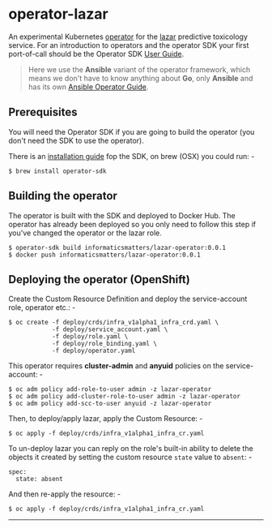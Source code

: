 # operator-lazar
An experimental Kubernetes [operator] for the [lazar] predictive toxicology
service. For an introduction to operators and the operator SDK your first
port-of-call should be the Operator SDK [User Guide].

>   Here we use the **Ansible** variant of the operator framework,
    which means we don't have to know anything about **Go**, only **Ansible**
    and has its own [Ansible Operator Guide].

## Prerequisites
You will need the Operator SDK if you are going to build
the operator (you don't need the SDK to use the operator).

There is an [installation guide] fop the SDK, on brew (OSX) you could run: -

    $ brew install operator-sdk

## Building the operator
The operator is built with the SDK and deployed to Docker Hub. The operator
has already been deployed so you only need to follow this step if you've
changed the operator or the lazar role.

    $ operator-sdk build informaticsmatters/lazar-operator:0.0.1
    $ docker push informaticsmatters/lazar-operator:0.0.1

## Deploying the operator (OpenShift)
Create the Custom Resource Definition and deploy the service-account
role, operator etc.: -

    $ oc create -f deploy/crds/infra_v1alpha1_infra_crd.yaml \
                -f deploy/service_account.yaml \
                -f deploy/role.yaml \
                -f deploy/role_binding.yaml \
                -f deploy/operator.yaml

This operator requires **cluster-admin** and **anyuid** policies on
the service-account: -

    $ oc adm policy add-role-to-user admin -z lazar-operator
    $ oc adm policy add-cluster-role-to-user admin -z lazar-operator
    $ oc adm policy add-scc-to-user anyuid -z lazar-operator
    
Then, to deploy/apply lazar, apply the Custom Resource: -

    $ oc apply -f deploy/crds/infra_v1alpha1_infra_cr.yaml

To un-deploy lazar you can reply on the role's built-in ability to
delete the objects it created by setting the custom resource `state` value to
`absent`: -

    spec:
      state: absent

And then re-apply the resource: -

    $ oc apply -f deploy/crds/infra_v1alpha1_infra_cr.yaml

---

[ansible operator guide]: https://github.com/operator-framework/operator-sdk/blob/master/doc/ansible/user-guide.md
[installation guide]: https://github.com/operator-framework/operator-sdk/blob/master/doc/user/install-operator-sdk.md
[lazar]: https://github.com/OpenRiskNet/home/tree/master/openshift/deployments/lazar
[operator]: https://www.openshift.com/learn/topics/operators
[user guide]: https://github.com/operator-framework/operator-sdk/blob/master/doc/user-guide.md
